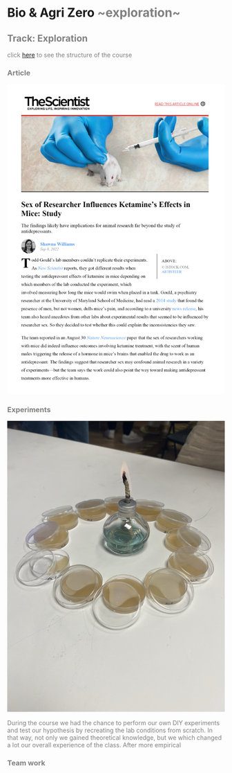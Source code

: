 # Bio & Agri Zero <font color="gray"> ~exploration~   
## Track: Exploration

click [here](https://fablabbcn.github.io/mdef-docs/academic_year_2022_23/term_1_2022_23/biology_%26_agri_zero_2022_23/) to see the structure of the course  

### Article
![](article.jpg)


### Experiments
![](samples.JPEG)

During the course we had the chance to perform our own DIY experiments and test our hypothesis by recreating the lab conditions from scratch. In that way, not only we gained theoretical knowledge, but we which changed a lot our overall experience of the class. After more empirical
### Team work
